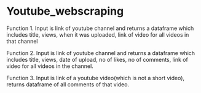 # Youtube_webscraping

Function 1. Input is link of youtube channel and returns a dataframe which includes title, views, when it was uploaded, link of video for all videos in that channel

Function 2. Input is link of youtube channel and returns a dataframe which includes title, views, date of upload, no of likes, no of comments, link of video for all videos in the channel.

Function 3. Input is link of a youtube video(which is not a short video), returns dataframe of all comments of that video. 
